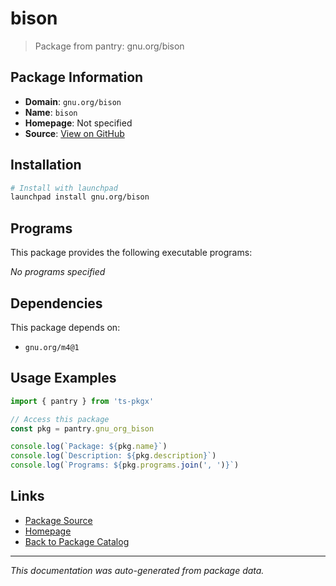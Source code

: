 # bison

> Package from pantry: gnu.org/bison

## Package Information

- **Domain**: `gnu.org/bison`
- **Name**: `bison`
- **Homepage**: Not specified
- **Source**: [View on GitHub](https://github.com/pkgxdev/pantry/tree/main/projects/gnu.org/bison/package.yml)

## Installation

```bash
# Install with launchpad
launchpad install gnu.org/bison
```

## Programs

This package provides the following executable programs:

*No programs specified*

## Dependencies

This package depends on:

- `gnu.org/m4@1`

## Usage Examples

```typescript
import { pantry } from 'ts-pkgx'

// Access this package
const pkg = pantry.gnu_org_bison

console.log(`Package: ${pkg.name}`)
console.log(`Description: ${pkg.description}`)
console.log(`Programs: ${pkg.programs.join(', ')}`)
```

## Links

- [Package Source](https://github.com/pkgxdev/pantry/tree/main/projects/gnu.org/bison/package.yml)
- [Homepage](#)
- [Back to Package Catalog](../package-catalog.md)

---

*This documentation was auto-generated from package data.*
